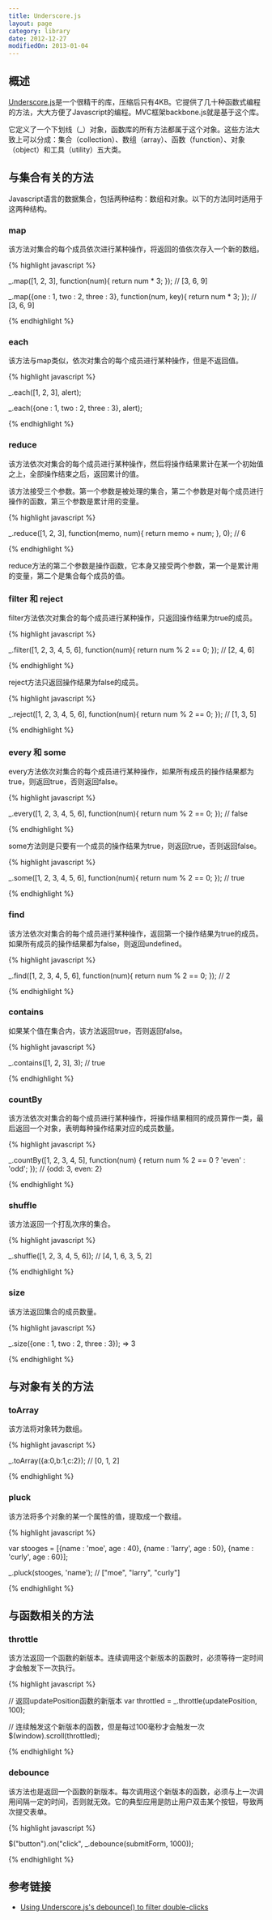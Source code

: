 ```yaml
---
title: Underscore.js
layout: page
category: library
date: 2012-12-27
modifiedOn: 2013-01-04
---
```


## 概述

[Underscore.js](http://underscorejs.org/)是一个很精干的库，压缩后只有4KB。它提供了几十种函数式编程的方法，大大方便了Javascript的编程。MVC框架backbone.js就是基于这个库。

它定义了一个下划线（_）对象，函数库的所有方法都属于这个对象。这些方法大致上可以分成：集合（collection）、数组（array）、函数（function）、对象（object）和工具（utility）五大类。

## 与集合有关的方法

Javascript语言的数据集合，包括两种结构：数组和对象。以下的方法同时适用于这两种结构。

### map

该方法对集合的每个成员依次进行某种操作，将返回的值依次存入一个新的数组。

{% highlight javascript %}

_.map([1, 2, 3], function(num){ return num * 3; });
// [3, 6, 9]

_.map({one : 1, two : 2, three : 3}, function(num, key){ return num * 3; });
// [3, 6, 9]

{% endhighlight %}

### each

该方法与map类似，依次对集合的每个成员进行某种操作，但是不返回值。

{% highlight javascript %}

_.each([1, 2, 3], alert);

_.each({one : 1, two : 2, three : 3}, alert);

{% endhighlight %}

### reduce

该方法依次对集合的每个成员进行某种操作，然后将操作结果累计在某一个初始值之上，全部操作结束之后，返回累计的值。

该方法接受三个参数。第一个参数是被处理的集合，第二个参数是对每个成员进行操作的函数，第三个参数是累计用的变量。

{% highlight javascript %}

_.reduce([1, 2, 3], function(memo, num){ return memo + num; }, 0);
// 6

{% endhighlight %}

reduce方法的第二个参数是操作函数，它本身又接受两个参数，第一个是累计用的变量，第二个是集合每个成员的值。

### filter 和 reject

filter方法依次对集合的每个成员进行某种操作，只返回操作结果为true的成员。

{% highlight javascript %}

_.filter([1, 2, 3, 4, 5, 6], function(num){ return num % 2 == 0; });
// [2, 4, 6]

{% endhighlight %}

reject方法只返回操作结果为false的成员。

{% highlight javascript %}

_.reject([1, 2, 3, 4, 5, 6], function(num){ return num % 2 == 0; });
// [1, 3, 5]

{% endhighlight %}

### every 和 some

every方法依次对集合的每个成员进行某种操作，如果所有成员的操作结果都为true，则返回true，否则返回false。

{% highlight javascript %}

_.every([1, 2, 3, 4, 5, 6], function(num){ return num % 2 == 0; });
// false

{% endhighlight %}

some方法则是只要有一个成员的操作结果为true，则返回true，否则返回false。

{% highlight javascript %}

_.some([1, 2, 3, 4, 5, 6], function(num){ return num % 2 == 0; });
// true

{% endhighlight %}

### find

该方法依次对集合的每个成员进行某种操作，返回第一个操作结果为true的成员。如果所有成员的操作结果都为false，则返回undefined。

{% highlight javascript %}

_.find([1, 2, 3, 4, 5, 6], function(num){ return num % 2 == 0; });
// 2

{% endhighlight %}

### contains

如果某个值在集合内，该方法返回true，否则返回false。

{% highlight javascript %}

_.contains([1, 2, 3], 3);
// true

{% endhighlight %}

### countBy

该方法依次对集合的每个成员进行某种操作，将操作结果相同的成员算作一类，最后返回一个对象，表明每种操作结果对应的成员数量。

{% highlight javascript %}

_.countBy([1, 2, 3, 4, 5], function(num) {
  return num % 2 == 0 ? 'even' : 'odd';
});
// {odd: 3, even: 2}

{% endhighlight %}

### shuffle

该方法返回一个打乱次序的集合。

{% highlight javascript %}

_.shuffle([1, 2, 3, 4, 5, 6]);
// [4, 1, 6, 3, 5, 2]

{% endhighlight %}

### size

该方法返回集合的成员数量。

{% highlight javascript %}

_.size({one : 1, two : 2, three : 3});
=> 3

{% endhighlight %}

## 与对象有关的方法

### toArray

该方法将对象转为数组。

{% highlight javascript %}

 _.toArray({a:0,b:1,c:2});
// [0, 1, 2]

{% endhighlight %}

### pluck

该方法将多个对象的某一个属性的值，提取成一个数组。

{% highlight javascript %}

var stooges = [{name : 'moe', age : 40}, {name : 'larry', age : 50}, {name : 'curly', age : 60}];

_.pluck(stooges, 'name');
// ["moe", "larry", "curly"]

{% endhighlight %}

## 与函数相关的方法

### throttle

该方法返回一个函数的新版本。连续调用这个新版本的函数时，必须等待一定时间才会触发下一次执行。

{% highlight javascript %}

// 返回updatePosition函数的新版本
var throttled = _.throttle(updatePosition, 100);

// 连续触发这个新版本的函数，但是每过100毫秒才会触发一次
$(window).scroll(throttled);

{% endhighlight %}

### debounce

该方法也是返回一个函数的新版本。每次调用这个新版本的函数，必须与上一次调用间隔一定的时间，否则就无效。它的典型应用是防止用户双击某个按钮，导致两次提交表单。

{% highlight javascript %}

$("button").on("click", _.debounce(submitForm, 1000));

{% endhighlight %}

## 参考链接

- [Using Underscore.js's debounce() to filter double-clicks](http://eng.wealthfront.com/2012/12/using-underscorejss-debounce-to-filter.html)
